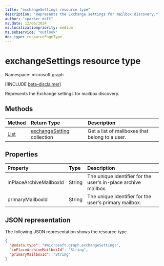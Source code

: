 ```yaml
---
title: "exchangeSettings resource type"
description: "Represents the Exchange settings for mailbox discovery."
author: "cparker-msft"
ms.date: 12/06/2024
ms.localizationpriority: medium
ms.subservice: "outlook"
doc_type: resourcePageType
---
```


# exchangeSettings resource type

Namespace: microsoft.graph

[!INCLUDE [beta-disclaimer](../../includes/beta-disclaimer.md)]

Represents the Exchange settings for mailbox discovery.

## Methods
| Method       | Return Type  |Description|
|:---------------|:--------|:----------|
|[List](../api/usersettings-list-exchange.md)|[exchangeSetting](../resources/exchangesetting.md) collection|Get a list of mailboxes that belong to a user.|

## Properties
|Property|Type|Description|
|:---|:---|:---|
|inPlaceArchiveMailboxId|String|The unique identifier for the user's in-place archive mailbox.|
|primaryMailboxId|String|The unique identifier for the user's primary mailbox.|

## JSON representation
The following JSON representation shows the resource type.
<!-- {
  "blockType": "resource",
  "@odata.type": "microsoft.graph.exchangeSettings",
  "openType": false
}
-->
``` json
{
  "@odata.type": "#microsoft.graph.exchangeSettings",
  "inPlaceArchiveMailboxId": "String",
  "primaryMailboxId": "String"
}
```
